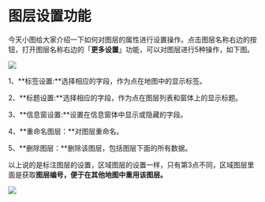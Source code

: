 # 图层设置功能

今天小图给大家介绍一下如何对图层的属性进行设置操作。点击图层名称右边的按钮，打开图层名称右边的「**更多设置**」功能，可以对图层进行5种操作，如下图。

![](http://pic.dituwuyou.com/map%2Fpicture%2F%E5%9B%BE%E5%B1%82%E8%AE%BE%E7%BD%AE%E5%8A%9F%E8%83%BD1.jpg)


1、**标签设置:**选择相应的字段，作为点在地图中的显示标签。

2、**标题设置:**选择相应的字段，作为点在图层列表和窗体上的显示标题。

3、**信息窗设置:**设置在信息窗体中显示或隐藏的字段。

4、**重命名图层：**对图层重命名。

5、**删除图层：**删除该图层，包括图层下面的所有数据。

以上说的是标注图层的设置，区域图层的设置一样，只有第3点不同，区域图层里面是获取**图层编号，便于在其他地图中重用该图层。**

![](http://pic.dituwuyou.com/map%2Fpicture%2F%E5%9B%BE%E5%B1%82%E8%AE%BE%E7%BD%AE%E5%8A%9F%E8%83%BD3.png)